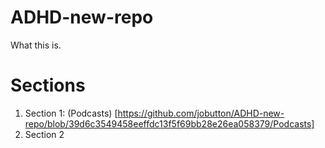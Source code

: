 # ADHD-new-repo
What this is.

# Sections
1. Section 1: (Podcasts) [https://github.com/jobutton/ADHD-new-repo/blob/39d6c3549458eeffdc13f5f69bb28e26ea058379/Podcasts]
3. Section 2

